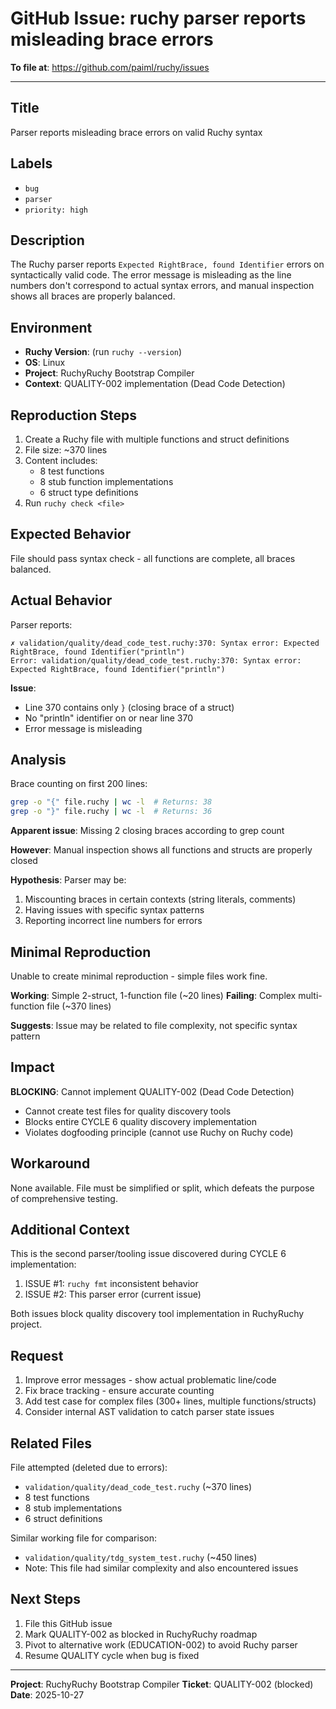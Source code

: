 # GitHub Issue: ruchy parser reports misleading brace errors

**To file at**: https://github.com/paiml/ruchy/issues

---

## Title
Parser reports misleading brace errors on valid Ruchy syntax

## Labels
- `bug`
- `parser`
- `priority: high`

## Description

The Ruchy parser reports `Expected RightBrace, found Identifier` errors on syntactically valid code. The error message is misleading as the line numbers don't correspond to actual syntax errors, and manual inspection shows all braces are properly balanced.

## Environment

- **Ruchy Version**: (run `ruchy --version`)
- **OS**: Linux
- **Project**: RuchyRuchy Bootstrap Compiler
- **Context**: QUALITY-002 implementation (Dead Code Detection)

## Reproduction Steps

1. Create a Ruchy file with multiple functions and struct definitions
2. File size: ~370 lines
3. Content includes:
   - 8 test functions
   - 8 stub function implementations
   - 6 struct type definitions
4. Run `ruchy check <file>`

## Expected Behavior

File should pass syntax check - all functions are complete, all braces balanced.

## Actual Behavior

Parser reports:
```
✗ validation/quality/dead_code_test.ruchy:370: Syntax error: Expected RightBrace, found Identifier("println")
Error: validation/quality/dead_code_test.ruchy:370: Syntax error: Expected RightBrace, found Identifier("println")
```

**Issue**:
- Line 370 contains only `}` (closing brace of a struct)
- No "println" identifier on or near line 370
- Error message is misleading

## Analysis

Brace counting on first 200 lines:
```bash
grep -o "{" file.ruchy | wc -l  # Returns: 38
grep -o "}" file.ruchy | wc -l  # Returns: 36
```

**Apparent issue**: Missing 2 closing braces according to grep count

**However**: Manual inspection shows all functions and structs are properly closed

**Hypothesis**: Parser may be:
1. Miscounting braces in certain contexts (string literals, comments)
2. Having issues with specific syntax patterns
3. Reporting incorrect line numbers for errors

## Minimal Reproduction

Unable to create minimal reproduction - simple files work fine.

**Working**: Simple 2-struct, 1-function file (~20 lines)
**Failing**: Complex multi-function file (~370 lines)

**Suggests**: Issue may be related to file complexity, not specific syntax pattern

## Impact

**BLOCKING**: Cannot implement QUALITY-002 (Dead Code Detection)
- Cannot create test files for quality discovery tools
- Blocks entire CYCLE 6 quality discovery implementation
- Violates dogfooding principle (cannot use Ruchy on Ruchy code)

## Workaround

None available. File must be simplified or split, which defeats the purpose of comprehensive testing.

## Additional Context

This is the second parser/tooling issue discovered during CYCLE 6 implementation:
1. ISSUE #1: `ruchy fmt` inconsistent behavior
2. ISSUE #2: This parser error (current issue)

Both issues block quality discovery tool implementation in RuchyRuchy project.

## Request

1. Improve error messages - show actual problematic line/code
2. Fix brace tracking - ensure accurate counting
3. Add test case for complex files (300+ lines, multiple functions/structs)
4. Consider internal AST validation to catch parser state issues

## Related Files

File attempted (deleted due to errors):
- `validation/quality/dead_code_test.ruchy` (~370 lines)
- 8 test functions
- 8 stub implementations
- 6 struct definitions

Similar working file for comparison:
- `validation/quality/tdg_system_test.ruchy` (~450 lines)
- Note: This file had similar complexity and also encountered issues

## Next Steps

1. File this GitHub issue
2. Mark QUALITY-002 as blocked in RuchyRuchy roadmap
3. Pivot to alternative work (EDUCATION-002) to avoid Ruchy parser
4. Resume QUALITY cycle when bug is fixed

---

**Project**: RuchyRuchy Bootstrap Compiler
**Ticket**: QUALITY-002 (blocked)
**Date**: 2025-10-27
